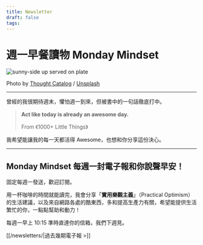 ```yaml
---
title: Newsletter
draft: false
tags:
---
```

# 週一早餐讀物 Monday Mindset

![sunny-side up served on plate](https://images.unsplash.com/photo-1529411081224-84ac0d0bf6ab?crop=entropy&cs=tinysrgb&fit=max&fm=jpg&ixid=M3wxMTc3M3wwfDF8c2VhcmNofDR8fGJyZWFrZmFzdCUyMG5ld3NwYXBlcnxlbnwwfHx8fDE2OTUwOTk3ODZ8MA&ixlib=rb-4.0.3&q=80&w=2000)

Photo by [Thought Catalog](https://unsplash.com/@thoughtcatalog?ref=chinghannhu.ghost.io) / [Unsplash](https://unsplash.com/?utm_source=ghost&utm_medium=referral&utm_campaign=api-credit)

---

曾經的我很期待週末，懼怕週一到來，但被書中的一句話徹底打中。

> **Act like today is already an awesome day.**　  
>   
> From 《1000+ Little Things》

我希望能讓我的每一天都活得 Awesome，也想和你分享這份決心。

---

## Monday Mindset 每週一封電子報和你說聲早安！

固定每週一發送，歡迎訂閱。

用一杯咖啡的時間就能讀完，我會分享「**實用樂觀主義**」（Practical Optimism）的生活建議，以及來自網路各處的酷東西，多和提高生產力有關，希望能提供生活繁忙的你，一點點幫助和動力！

每週一早上 10:15 準時直達你的信箱，我們下週見。

[[/newsletters/|過去幾期電子報 >]]
